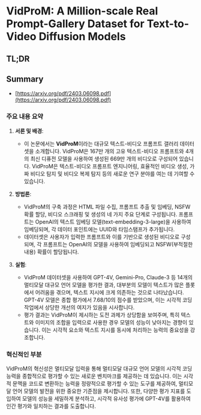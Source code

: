 # VidProM: A Million-scale Real Prompt-Gallery Dataset for Text-to-Video Diffusion Models
## TL;DR
## Summary
- [https://arxiv.org/pdf/2403.06098.pdf](https://arxiv.org/pdf/2403.06098.pdf)

### 주요 내용 요약

1. **서론 및 배경**:
   - 이 논문에서는 **VidProM**이라는 대규모 텍스트-비디오 프롬프트 갤러리 데이터셋을 소개합니다. VidProM은 167만 개의 고유 텍스트-비디오 프롬프트와 4개의 최신 디퓨전 모델을 사용하여 생성된 669만 개의 비디오로 구성되어 있습니다. VidProM은 텍스트-비디오 프롬프트 엔지니어링, 효율적인 비디오 생성, 가짜 비디오 탐지 및 비디오 복제 탐지 등의 새로운 연구 분야를 여는 데 기여할 수 있습니다.

2. **방법론**:
   - VidProM의 구축 과정은 HTML 파일 수집, 프롬프트 추출 및 임베딩, NSFW 확률 할당, 비디오 스크래핑 및 생성의 네 가지 주요 단계로 구성됩니다. 프롬프트는 OpenAI의 텍스트 임베딩 모델(text-embedding-3-large)을 사용하여 임베딩되며, 각 데이터 포인트에는 UUID와 타임스탬프가 추가됩니다.
   - 데이터셋은 사용자가 입력한 프롬프트와 이를 기반으로 생성된 비디오로 구성되며, 각 프롬프트는 OpenAI의 모델을 사용하여 임베딩되고 NSFW(부적절한 내용) 확률이 할당됩니다.

3. **실험**:
   - VidProM 데이터셋을 사용하여 GPT-4V, Gemini-Pro, Claude-3 등 14개의 멀티모달 대규모 언어 모델을 평가한 결과, 대부분의 모델이 텍스트가 많은 플롯에서 어려움을 겪으며, 텍스트 지시에 크게 의존하는 것으로 나타났습니다. GPT-4V 모델은 종합 평가에서 7.68/10의 점수를 받았으며, 이는 시각적 코딩 작업에서 상당한 개선의 여지가 있음을 시사합니다.
   - 평가 결과는 VidProM이 제시하는 도전 과제가 상당함을 보여주며, 특히 텍스트와 이미지의 조합을 입력으로 사용한 경우 모델의 성능이 낮아지는 경향이 있습니다. 이는 시각적 요소와 텍스트 지시를 동시에 처리하는 능력의 중요성을 강조합니다.

### 혁신적인 부분
VidProM의 혁신성은 멀티모달 입력을 통해 멀티모달 대규모 언어 모델의 시각적 코딩 능력을 종합적으로 평가할 수 있는 새로운 벤치마크를 제공하는 데 있습니다. 이는 시각적 문맥을 코드로 변환하는 능력을 정량적으로 평가할 수 있는 도구를 제공하여, 멀티모달 언어 모델의 발전을 위한 중요한 기준점을 제시합니다. 또한, 다양한 평가 지표를 도입하여 모델의 성능을 세밀하게 분석하고, 시각적 유사성 평가에 GPT-4V를 활용하여 인간 평가와 일치하는 결과를 도출합니다.